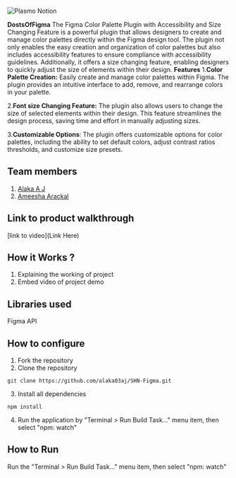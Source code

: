 ![Plasmo Notion](https://github.com/TH-Activities/saturday-hack-night-template/assets/64391274/85d3fbb8-aed6-4751-b051-4539df392f1a)

**DostsOfFigma**
The Figma Color Palette Plugin with Accessibility and Size Changing Feature is a powerful plugin that allows designers to create and manage color palettes directly within the Figma design tool. The plugin not only enables the easy creation and organization of color palettes but also includes accessibility features to ensure compliance with accessibility guidelines. Additionally, it offers a size changing feature, enabling designers to quickly adjust the size of elements within their design.
**Features**
1.**Color Palette Creation:** Easily create and manage color palettes within Figma. The plugin provides an intuitive interface to add, remove, and rearrange colors in your palette.

2.**Font size Changing Feature:** The plugin also allows users to change the size of selected elements within their design. This feature streamlines the design process, saving time and effort in manually adjusting sizes.

3.**Customizable Options**: The plugin offers customizable options for color palettes, including the ability to set default colors, adjust contrast ratios thresholds, and customize size presets.

## Team members
1. [Alaka A J](https://github.com/alaka03aj)
2. [Ameesha Arackal](https://github.com/AMEESHAARACKAL)
## Link to product walkthrough
[link to video](Link Here)
## How it Works ?
1. Explaining the working of project
2. Embed video of project demo
## Libraries used
Figma API
## How to configure
1. Fork the repository
2. Clone the repository
```
git clone https://github.com/alaka03aj/SHN-Figma.git
```
3. Install all dependencies
``` 
npm install
```
4. Run the application by "Terminal > Run Build Task..." menu item, then select "npm: watch"
## How to Run
Run the "Terminal > Run Build Task..." menu item, then select "npm: watch"
